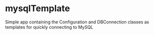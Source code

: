 # mysqlTemplate

Simple app containing the Configuration and DBConnection classes as templates for quickly connecting to MySQL
